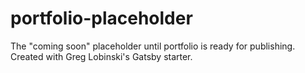 # portfolio-placeholder
The "coming soon" placeholder until portfolio is ready for publishing. Created with Greg Lobinski's Gatsby starter.
